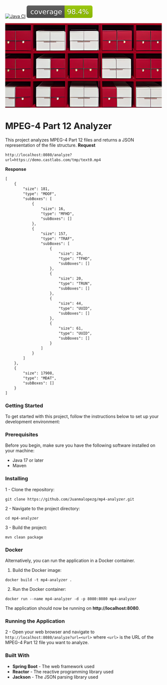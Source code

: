 [![Java CI](https://github.com/Juanmalopezg/mp4-analyzer/actions/workflows/ci.yml/badge.svg)](https://github.com/Juanmalopezg/mp4-analyzer/actions/workflows/ci.yml) [![Test Coverage](https://raw.githubusercontent.com/Juanmalopezg/mp4-analyzer/gh-pages/badges/jacoco.svg)](https://juanmalopezg.github.io/mp4-analyzer/)

![](src/main/resources/static/boxes.png)
# MPEG-4 Part 12 Analyzer

This project analyzes MPEG-4 Part 12 files and returns a JSON representation of the file structure.
**Request**

```
http://localhost:8080/analyze?url=https://demo.castlabs.com/tmp/text0.mp4
```

**Response**

```
[
    {
        "size": 181,
        "type": "MOOF",
        "subBoxes": [
            {
                "size": 16,
                "type": "MFHD",
                "subBoxes": []
            },
            {
                "size": 157,
                "type": "TRAF",
                "subBoxes": [
                    {
                        "size": 24,
                        "type": "TFHD",
                        "subBoxes": []
                    },
                    {
                        "size": 20,
                        "type": "TRUN",
                        "subBoxes": []
                    },
                    {
                        "size": 44,
                        "type": "UUID",
                        "subBoxes": []
                    },
                    {
                        "size": 61,
                        "type": "UUID",
                        "subBoxes": []
                    }
                ]
            }
        ]
    },
    {
        "size": 17908,
        "type": "MDAT",
        "subBoxes": []
    }
]
```

### Getting Started

To get started with this project, follow the instructions below to set up your development environment:

### Prerequisites

Before you begin, make sure you have the following software installed on your machine:

- Java 17 or later
- Maven

### Installing

1 - Clone the repository:

```
git clone https://github.com/Juanmalopezg/mp4-analyzer.git
```

2 - Navigate to the project directory:

```
cd mp4-analyzer
```

3 - Build the project:

```
mvn clean package
```

### Docker

Alternatively, you can run the application in a Docker container.

1. Build the Docker image:

```
docker build -t mp4-analyzer .
```

2. Run the Docker container:

```
docker run --name mp4-analyzer -d -p 8080:8080 mp4-analyzer
```

The application should now be running on **http://localhost:8080**.

### Running the Application

2 - Open your web browser and navigate to `http://localhost:8080/analyze?url=<url>` where `<url>` is the URL of the
MPEG-4 Part 12 file you want to analyze.

### Built With

- **Spring Boot** - The web framework used
- **Reactor** - The reactive programming library used
- **Jackson** - The JSON parsing library used
